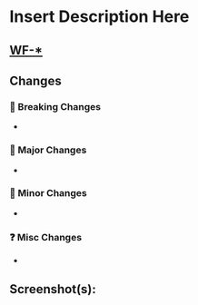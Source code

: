 # Insert Description Here

## [WF-\*](https://datacamp.atlassian.net/browse/WF-*)

## Changes

### 🚨 Breaking Changes

-

### 🚀 Major Changes

-

### 🔧 Minor Changes

-

### ❓ Misc Changes

-

## Screenshot(s):
